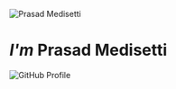 ![Prasad Medisetti](https://avatars3.githubusercontent.com/u/53884322?s=460&u=1a55dc2a73c9ba67d59c0b70af2f3892795d73b6&v=4)

# **_I'm_ Prasad Medisetti**


![GitHub Profile](https://github.com/Prasad-Medisetti)

